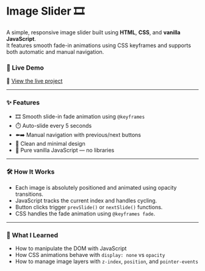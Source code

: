 # Image Slider 🎞️

A simple, responsive image slider built using **HTML**, **CSS**, and **vanilla JavaScript**.  
It features smooth fade-in animations using CSS keyframes and supports both automatic and manual navigation.

### 🚀 Live Demo

🔗 [View the live project](https://kvchi.github.io/imageSlider/)

---

### ✨ Features

- 🎞️ Smooth slide-in fade animation using `@keyframes`
- ⏱️ Auto-slide every 5 seconds
- ⬅️➡️ Manual navigation with previous/next buttons
- 🧼 Clean and minimal design
- 💯 Pure vanilla JavaScript — no libraries

---

### 🛠️ How It Works

- Each image is absolutely positioned and animated using opacity transitions.
- JavaScript tracks the current index and handles cycling.
- Button clicks trigger `prevSlide()` or `nextSlide()` functions.
- CSS handles the fade animation using `@keyframes fade`.

---

### 🧠 What I Learned

- How to manipulate the DOM with JavaScript
- How CSS animations behave with `display: none` vs `opacity`
- How to manage image layers with `z-index`, `position`, and `pointer-events`
